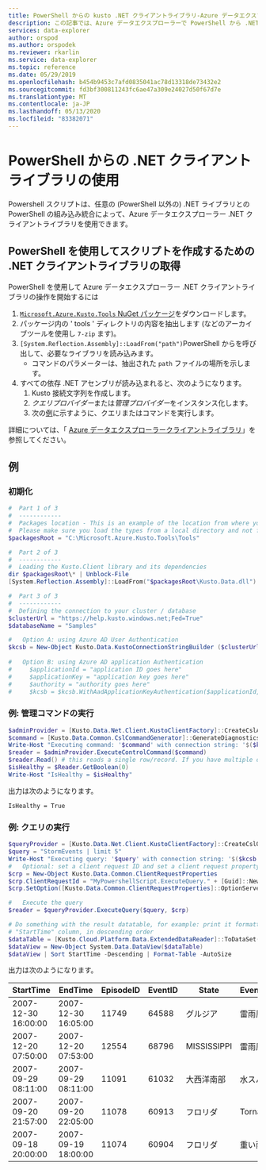```yaml
---
title: PowerShell からの kusto .NET クライアントライブラリ-Azure データエクスプローラー
description: この記事では、Azure データエクスプローラーで PowerShell から .NET クライアントライブラリを使用する方法について説明します。
services: data-explorer
author: orspod
ms.author: orspodek
ms.reviewer: rkarlin
ms.service: data-explorer
ms.topic: reference
ms.date: 05/29/2019
ms.openlocfilehash: b454b9453c7afd0835041ac78d13318de73432e2
ms.sourcegitcommit: fd3bf300811243fc6ae47a309e24027d50f67d7e
ms.translationtype: MT
ms.contentlocale: ja-JP
ms.lasthandoff: 05/13/2020
ms.locfileid: "83382071"
---
```

# <a name="using-the-net-client-libraries-from-powershell"></a>PowerShell からの .NET クライアントライブラリの使用

Powershell スクリプトは、任意の (PowerShell 以外の) .NET ライブラリとの PowerShell の組み込み統合によって、Azure データエクスプローラー .NET クライアントライブラリを使用できます。

## <a name="getting-the-net-client-libraries-for-scripting-with-powershell"></a>PowerShell を使用してスクリプトを作成するための .NET クライアントライブラリの取得

PowerShell を使用して Azure データエクスプローラー .NET クライアントライブラリの操作を開始するには

1. [ `Microsoft.Azure.Kusto.Tools` NuGet パッケージ](https://www.nuget.org/packages/Microsoft.Azure.Kusto.Tools/)をダウンロードします。
1. パッケージ内の ' tools ' ディレクトリの内容を抽出します (などのアーカイブツールを使用し `7-zip` ます)。
1. `[System.Reflection.Assembly]::LoadFrom("path")`PowerShell からを呼び出して、必要なライブラリを読み込みます。 
    - コマンドのパラメーターは、抽出された `path` ファイルの場所を示します。
1. すべての依存 .NET アセンブリが読み込まれると、次のようになります。
   1. Kusto 接続文字列を作成します。
   1. *クエリプロバイダー*または*管理プロバイダー*をインスタンス化します。
   1. 次の[例](powershell.md#examples)に示すように、クエリまたはコマンドを実行します。

詳細については、「 [Azure データエクスプローラークライアントライブラリ](../netfx/about-kusto-data.md)」を参照してください。

## <a name="examples"></a>例

### <a name="initialization"></a>初期化

```powershell
#  Part 1 of 3
#  ------------
#  Packages location - This is an example of the location from where you extract the Microsoft.Azure.Kusto.Tools package.
#  Please make sure you load the types from a local directory and not from a remote share.
$packagesRoot = "C:\Microsoft.Azure.Kusto.Tools\Tools"

#  Part 2 of 3
#  ------------
#  Loading the Kusto.Client library and its dependencies
dir $packagesRoot\* | Unblock-File
[System.Reflection.Assembly]::LoadFrom("$packagesRoot\Kusto.Data.dll")

#  Part 3 of 3
#  ------------
#  Defining the connection to your cluster / database
$clusterUrl = "https://help.kusto.windows.net;Fed=True"
$databaseName = "Samples"

#   Option A: using Azure AD User Authentication
$kcsb = New-Object Kusto.Data.KustoConnectionStringBuilder ($clusterUrl, $databaseName)
 
#   Option B: using Azure AD application Authentication
#     $applicationId = "application ID goes here"
#     $applicationKey = "application key goes here"
#     $authority = "authority goes here"
#     $kcsb = $kcsb.WithAadApplicationKeyAuthentication($applicationId, $applicationKey, $authority)
```

### <a name="example-running-an-admin-command"></a>例: 管理コマンドの実行

```powershell
$adminProvider = [Kusto.Data.Net.Client.KustoClientFactory]::CreateCslAdminProvider($kcsb)
$command = [Kusto.Data.Common.CslCommandGenerator]::GenerateDiagnosticsShowCommand()
Write-Host "Executing command: '$command' with connection string: '$($kcsb.ToString())'"
$reader = $adminProvider.ExecuteControlCommand($command)
$reader.Read() # this reads a single row/record. If you have multiple ones returned, you can read in a loop 
$isHealthy = $Reader.GetBoolean(0)
Write-Host "IsHealthy = $isHealthy"
```

出力は次のようになります。
```
IsHealthy = True
```

### <a name="example-running-a-query"></a>例: クエリの実行

```powershell
$queryProvider = [Kusto.Data.Net.Client.KustoClientFactory]::CreateCslQueryProvider($kcsb)
$query = "StormEvents | limit 5"
Write-Host "Executing query: '$query' with connection string: '$($kcsb.ToString())'"
#   Optional: set a client request ID and set a client request property (e.g. Server Timeout)
$crp = New-Object Kusto.Data.Common.ClientRequestProperties
$crp.ClientRequestId = "MyPowershellScript.ExecuteQuery." + [Guid]::NewGuid().ToString()
$crp.SetOption([Kusto.Data.Common.ClientRequestProperties]::OptionServerTimeout, [TimeSpan]::FromSeconds(30))

#   Execute the query
$reader = $queryProvider.ExecuteQuery($query, $crp)

# Do something with the result datatable, for example: print it formatted as a table, sorted by the 
# "StartTime" column, in descending order
$dataTable = [Kusto.Cloud.Platform.Data.ExtendedDataReader]::ToDataSet($reader).Tables[0]
$dataView = New-Object System.Data.DataView($dataTable)
$dataView | Sort StartTime -Descending | Format-Table -AutoSize
```

出力は次のようになります。

|StartTime           |EndTime             |EpisodeID |EventID |State          |EventType         |InjuriesDirect |InjuriesIndirect |DeathsDirect |DeathsIndirect
|---------           |-------             |--------- |------- |-----          |---------         |-------------- |---------------- |------------ |--------------
|2007-12-30 16:00:00 |2007-12-30 16:05:00 |    11749 |  64588 |グルジア        |雷雨風 |             0 |               0 |           0 |             0
|2007-12-20 07:50:00 |2007-12-20 07:53:00 |    12554 |  68796 |MISSISSIPPI    |雷雨風 |             0 |               0 |           0 |             0
|2007-09-29 08:11:00 |2007-09-29 08:11:00 |    11091 |  61032 |大西洋南部 |水スパウト       |             0 |               0 |           0 |             0
|2007-09-20 21:57:00 |2007-09-20 22:05:00 |    11078 |  60913 |フロリダ        |Tornado           |             0 |               0 |           0 |             0
|2007-09-18 20:00:00 |2007-09-19 18:00:00 |    11074 |  60904 |フロリダ        |重い雨        |             0 |               0 |           0 |             0
